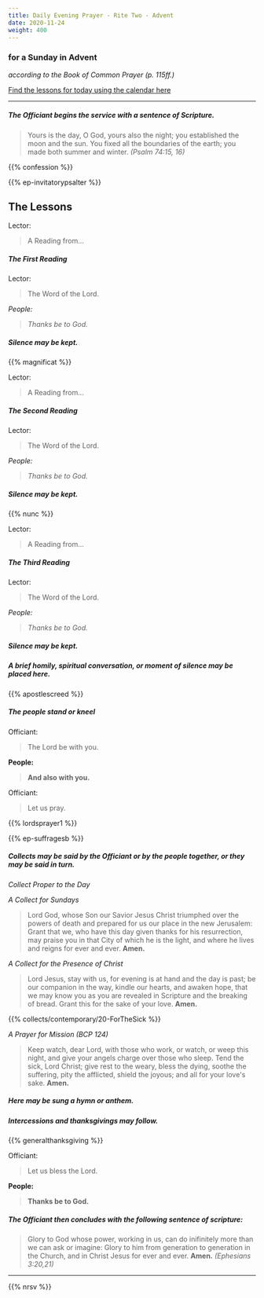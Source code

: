 ```yaml
---
title: Daily Evening Prayer - Rite Two - Advent
date: 2020-11-24
weight: 400
---
```

### for a Sunday in Advent
_according to the Book of Common Prayer (p. 115ff.)_

[Find the lessons for today using the calendar here](https://lectionarypage.net/)

------------

##### The Officiant begins the service with a sentence of Scripture.

> Yours is the day, O God, yours also the night; you established the moon and the sun. You fixed all the boundaries of the earth; you made both summer and winter. _(Psalm 74:15, 16)_

{{% confession %}}

{{% ep-invitatorypsalter %}}

## The Lessons
Lector:
> A Reading from...

##### The First Reading

Lector:
> The Word of the Lord.

*People:*
> *Thanks be to God.*

##### Silence may be kept.

{{% magnificat %}}

Lector:
> A Reading from...

##### The Second  Reading

Lector:
> The Word of the Lord.

*People:*
> *Thanks be to God.*

##### Silence may be kept.

{{% nunc %}}

Lector:
> A Reading from...

##### The Third Reading

Lector:
> The Word of the Lord.

*People:*
> *Thanks be to God.*

##### Silence may be kept.

##### A brief homily, spiritual conversation, or moment of silence may be placed here.

{{% apostlescreed %}}


##### The people stand or kneel
Officiant:
> The Lord be with you.

**People:**
> **And also with you.**

Officiant:
> Let us pray.

{{% lordsprayer1 %}}

{{% ep-suffragesb %}}

##### Collects may be said by the Officiant or by the people together, or they may be said in turn.

_Collect Proper to the Day_

_A Collect for Sundays_
> Lord God, whose Son our Savior Jesus Christ
triumphed over the powers of death
and prepared for us our place in the new Jerusalem:
Grant that we,
who have this day given thanks for his resurrection,
may praise you in that City of which he is the light,
and where he lives and reigns for ever and ever. **Amen.**

_A Collect for the Presence of Christ_
> Lord Jesus, stay with us,
for evening is at hand and the day is past;
be our companion in the way,
kindle our hearts, and awaken hope,
that we may know you as you are revealed in Scripture
and the breaking of bread.
Grant this for the sake of your love.  **Amen.**

{{% collects/contemporary/20-ForTheSick %}}

_A Prayer for Mission (BCP 124)_
> Keep watch, dear Lord,
with those who work, or watch, or weep this night,
and give your angels charge over those who sleep.
Tend the sick, Lord Christ; give rest to the weary,
bless the dying, soothe the suffering,
pity the afflicted, shield the joyous;
and all for your love's sake.  **Amen.**

##### Here may be sung a hymn or anthem.

##### Intercessions and thanksgivings may follow.

{{% generalthanksgiving %}}

Officiant:
> Let us bless the Lord.

**People:**
> **Thanks be to God.**

##### The Officiant then concludes with the following sentence of scripture:
> Glory to God whose power, working in us, can do inifinitely more than we can ask or imagine: Glory to him from generation to generation in the Church, and in Christ Jesus for ever and ever. **Amen.** _(Ephesians 3:20,21)_

--------------

{{% nrsv %}}
